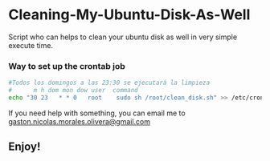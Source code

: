 # Cleaning-My-Ubuntu-Disk-As-Well
Script who can helps to clean your ubuntu disk as well in very simple execute time.

### Way to set up the crontab job
```sh
#Todos los domingos a las 23:30 se ejecutará la limpieza
#      m h dom mon dow user  command
echo "30 23   * * 0   root    sudo sh /root/clean_disk.sh" >> /etc/crontab
```

If you need help with something, you can email me to gaston.nicolas.morales.olivera@gmail.com
## Enjoy!
